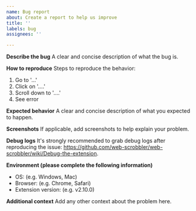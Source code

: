 ```yaml
---
name: Bug report
about: Create a report to help us improve
title: ''
labels: bug
assignees: ''

---
```


**Describe the bug**
A clear and concise description of what the bug is.

**How to reproduce**
Steps to reproduce the behavior:
1. Go to '...'
2. Click on '....'
3. Scroll down to '....'
4. See error

**Expected behavior**
A clear and concise description of what you expected to happen.

**Screenshots**
If applicable, add screenshots to help explain your problem.

**Debug logs**
It's strongly recommended to grab debug logs after reproducing the issue: https://github.com/web-scrobbler/web-scrobbler/wiki/Debug-the-extension.

**Environment (please complete the following information)**
- OS: (e.g. Windows, Mac)
- Browser: (e.g. Chrome, Safari)
- Extension version: (e.g. v2.10.0)

**Additional context**
Add any other context about the problem here.
